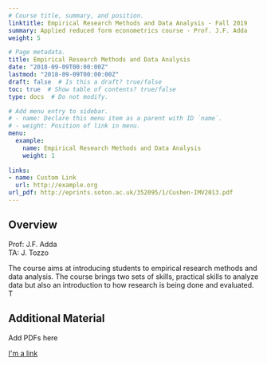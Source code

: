 ```yaml
---
# Course title, summary, and position.
linktitle: Empirical Research Methods and Data Analysis - Fall 2019
summary: Applied reduced form econometrics course - Prof. J.F. Adda
weight: 5

# Page metadata.
title: Empirical Research Methods and Data Analysis
date: "2018-09-09T00:00:00Z"
lastmod: "2018-09-09T00:00:00Z"
draft: false  # Is this a draft? true/false
toc: true  # Show table of contents? true/false
type: docs  # Do not modify.

# Add menu entry to sidebar.
# - name: Declare this menu item as a parent with ID `name`.
# - weight: Position of link in menu.
menu:
  example:
    name: Empirical Research Methods and Data Analysis
    weight: 1
    
links:
- name: Custom Link
  url: http://example.org
url_pdf: http://eprints.soton.ac.uk/352095/1/Cushen-IMV2013.pdf    
---
```


## Overview
Prof: J.F. Adda \
TA: J. Tozzo

The course aims at introducing students to empirical research methods and data analysis. The course brings two sets of skills, practical skills to analyze data but also an introduction to how research is being done and evaluated. T

## Additional Material

Add PDFs here

[I'm a link](https://www.google.com)
